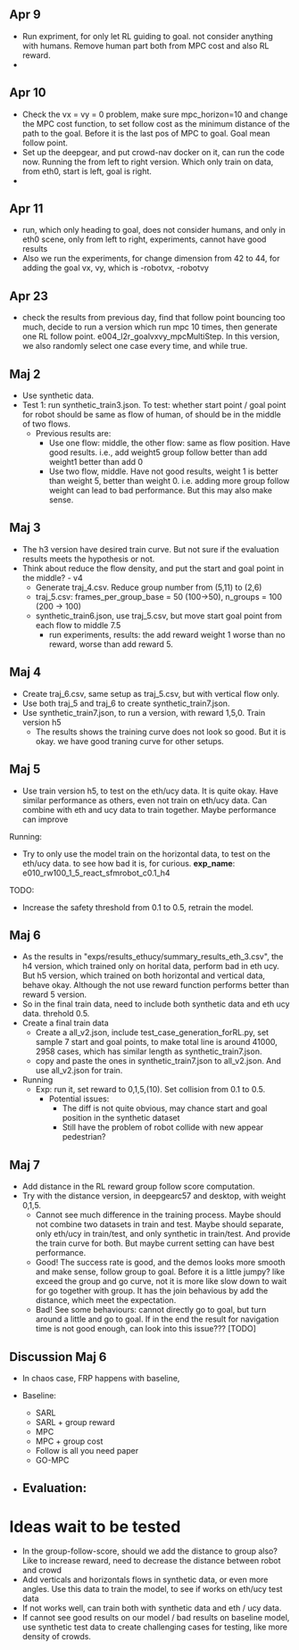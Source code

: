 ## Apr 9
 - Run expriment, for only let RL guiding to goal. not consider anything with humans. Remove human part both from MPC cost and also RL reward.
 - 


## Apr 10
 - Check the vx = vy = 0 problem, make sure mpc_horizon=10 and change the MPC cost function, to set follow cost as the minimum distance of the path to the goal. Before it is the last pos of MPC to goal. Goal mean follow point.
 - Set up the deepgear, and put crowd-nav docker on it, can run the code now. Running the from left to right version. Which only train on data, from eth0, start is left, goal is right. 
 - 

## Apr 11
 - run, which only heading to goal, does not consider humans, and only in eth0 scene, only from left to right, experiments, cannot have good results
 - Also we run the experiments, for change dimension from 42 to 44, for adding the goal vx, vy, which is -robotvx, -robotvy

## Apr 23
 - check the results from previous day, find that follow point bouncing too much, decide to run a version which run mpc 10 times, then generate one RL follow point. e004_l2r_goalvxvy_mpcMultiStep. In this version, we also randomly select one case every time, and while true.


## Maj 2
 - Use synthetic data.
 - Test 1: run synthetic_train3.json. To test: whether start point / goal point for robot should be same as flow of human, of should be in the middle of two flows. 
    - Previous results are: 
        - Use one flow: middle, the other flow: same as flow position. Have good results. i.e., add weight5 group follow better than add weight1 better than add 0
        - Use two flow, middle. Have not good results, weight 1 is better than weight 5, better than weight 0. i.e. adding more group follow weight can lead to bad performance. But this may also make sense. 

## Maj 3
 - The h3 version have desired train curve. But not sure if the evaluation results meets the hypothesis or not. 
 - Think about reduce the flow density, and put the start and goal point in the middle? - v4
    - Generate traj_4.csv. Reduce group number from (5,11) to (2,6)
    - traj_5.csv: frames_per_group_base = 50 (100->50), n_groups = 100 (200 -> 100)
    - synthetic_train6.json, use traj_5.csv, but move start goal point from each flow to middle 7.5
        - run experiments, results: the add reward weight 1 worse than no reward, worse than add reward 5.

## Maj 4
 - Create traj_6.csv, same setup as traj_5.csv, but with vertical flow only.
 - Use both traj_5 and traj_6 to create synthetic_train7.json.
 - Use synthetic_train7.json, to run a version, with reward 1,5,0. Train version h5
   - The results shows the training curve does not look so good. But it is okay. we have good traning curve for other setups. 
  
## Maj 5
 - Use train version h5, to test on the eth/ucy data. It is quite okay. Have similar performance as others, even not train on eth/ucy data. Can combine with eth and ucy data to train together. Maybe performance can improve

Running: 
 - Try to only use the model train on the horizontal data, to test on the eth/ucy data. to see how bad it is, for curious. **exp_name**: e010_rw100_1_5_react_sfmrobot_c0.1_h4

TODO: 
 - Increase the safety threshold from 0.1 to 0.5, retrain the model. 

## Maj 6
 - As the results in "exps/results_ethucy/summary_results_eth_3.csv", the h4 version, which trained only on horital data, perform bad in eth ucy. But h5 version, which trained on both horizontal and vertical data, behave okay. Although the not use reward function performs better than reward 5 version.
 - So in the final train data, need to include both synthetic data and eth ucy data. threhold 0.5. 
 - Create a final train data
   - Create a all_v2.json, include test_case_generation_forRL.py, set sample 7 start and goal points, to make total line is around 41000, 2958 cases, which has similar length as synthetic_train7.json.
   - copy and paste the ones in synthetic_train7.json to all_v2.json. And use all_v2.json for train.
 - Running
   - Exp: run it, set reward to 0,1,5,(10). Set collision from 0.1 to 0.5. 
     - Potential issues: 
       - The diff is not quite obvious, may chance start and goal position in the synthetic dataset
       - Still have the problem of robot collide with new appear pedestrian? 
  
## Maj 7
 - Add distance in the RL reward group follow score computation.
 - Try with the distance version, in deepgearc57 and desktop, with weight 0,1,5. 
   - Cannot see much difference in the training process. Maybe should not combine two datasets in train and test. Maybe should separate, only eth/ucy in train/test, and only synthetic in train/test. And provide the train curve for both. But maybe current setting can have best performance.
   - Good! The success rate is good, and the demos looks more smooth and make sense, follow group to goal. Before it is a little jumpy? like exceed the group and go curve, not it is more like slow down to wait for go together with group. It has the join behavious by add the distance, which meet the expectation.
   - Bad! See some behaviours: cannot directly go to goal, but turn around a little and go to goal. If in the end the result for navigation time is not good enough, can look into this issue??? [TODO]


## Discussion Maj 6
 - In chaos case, FRP happens with baseline, 
 - Baseline: 
   - SARL
   - SARL + group reward
   - MPC
   - MPC + group cost
   - Follow is all you need paper
   - GO-MPC

 - Evaluation:
   - 

# Ideas wait to be tested
 - In the group-follow-score, should we add the distance to group also? Like to increase reward, need to decrease the distance between robot and crowd
 - Add verticals and horizontals flows in synthetic data, or even more angles. Use this data to train the model, to see if works on eth/ucy test data
 - If not works well, can train both with synthetic data and eth / ucy data.
 - If cannot see good results on our model / bad results on baseline model, use synthetic test data to create challenging cases for testing, like more density of crowds.